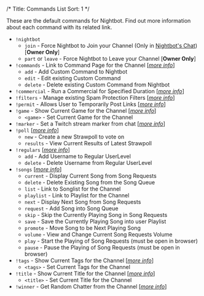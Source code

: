 /*
Title: Commands List
Sort: 1
*/

These are the default commands for Nightbot. Find out more information about each command with its related link.

* `!nightbot`
  * `join` - Force Nightbot to Join your Channel (Only in [Nightbot's Chat](https://www.twitch.tv/nightbot)) [**Owner Only**]
  * `part` or `leave` - Force Nightbot to Leave your Channel [**Owner Only**]
* `!commands` - Link to Command Page for the Channel  [[*more info*](https://docs.nightbot.tv/commands/commands)]
  * `add` - Add Custom Command to Nightbot
  * `edit` - Edit existing Custom Command
  * `delete` - Delete existing Custom Command from Nightbot
* `!commercial` - Run a Commercial for Specified Duration  [[*more info*](https://docs.nightbot.tv/commands/commercial)]
* `!filters` - Manage existing Spam Protection Filters  [[*more info*](https://docs.nightbot.tv/commands/filters)]
* `!permit` - Allows User to Temporarily Post Links [[*more info*](https://docs.nightbot.tv/spam-protection/links)]
* `!game` - Show Current Game for the Channel  [[*more info*](https://docs.nightbot.tv/commands/game)]
  * `<game>` - Set Current Game for the Channel
* `!marker` - Set a Twitch stream marker from chat  [[*more info*](https://docs.nightbot.tv/commands/marker)]
* `!poll`  [[*more info*](https://docs.nightbot.tv/commands/poll)]
  * `new` - Create a new Strawpoll to vote on
  * `results` - View Current Results of Latest Strawpoll
* `!regulars`  [[*more info*](https://docs.nightbot.tv/commands/regulars)]
  * `add` - Add Username to Regular UserLevel
  * `delete` - Delete Username from Regular UserLevel
* `!songs`  [[*more info*](https://docs.nightbot.tv/commands/songs)]
  * `current` - Display Current Song from Song Requests
  * `delete` - Delete Existing Song from the Song Queue
  * `list` - Link to Songlist for the Channel
  * `playlist` - Link to Playlist for the Channel
  * `next` - Display Next Song from Song Requests
  * `request` - Add Song into Song Queue
  * `skip` - Skip the Currently Playing Song in Song Requests
  * `save` - Save the Currently Playing Song into user Playlist
  * `promote` - Move Song to be Next Playing Song
  * `volume` - View and Change Current Song Requests Volume
  * `play` - Start the Playing of Song Requests (must be open in browser)
  * `pause` - Pause the Playing of Song Requests (must be open in browser)
* `!tags` - Show Current Tags for the Channel  [[*more info*](https://docs.nightbot.tv/commands/tags)]
  * `<tags>` - Set Current Tags for the Channel
* `!title` - Show Current Title for the Channel  [[*more info*](https://docs.nightbot.tv/commands/title)]
  * `<title>` - Set Current Title for the Channel
* `!winner` - Get Random Chatter from the Channel  [[*more info*](https://docs.nightbot.tv/commands/winner)]
